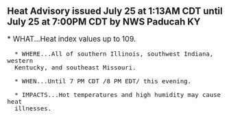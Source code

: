 <p>
   <h2>Heat Advisory issued July 25 at 1:13AM CDT until July 25 at 7:00PM CDT by NWS Paducah KY</h2>
   <div style="font-size:120%">* WHAT...Heat index values up to 109.
      
      * WHERE...All of southern Illinois, southwest Indiana, western
      Kentucky, and southeast Missouri.
      
      * WHEN...Until 7 PM CDT /8 PM EDT/ this evening.
      
      * IMPACTS...Hot temperatures and high humidity may cause heat
      illnesses.
   </div>
</p>